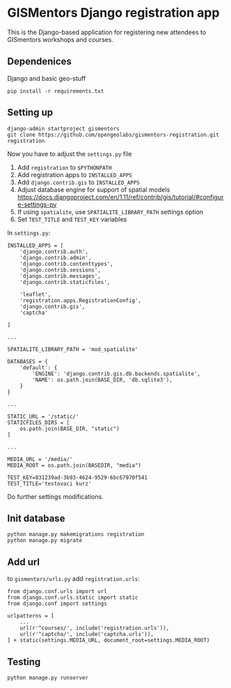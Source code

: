 # GISMentors Django registration app

This is the Django-based application for registering new attendees to GISmentors
workshops and courses.

## Dependenices

Django and basic geo-stuff

```
pip install -r requirements.txt
```

## Setting up

```
django-admin startproject gismentors
git clone https://github.com/opengeolabs/gismentors-registration.git registration
```

Now you have to adjust the `settings.py` file

1. Add `registration` to `$PYTHONPATH`
2. Add registration apps to `INSTALLED_APPS`
3. Add `django.contrib.gis` to `INSTALLED_APPS`
4. Adjust database engine for support of spatial models https://docs.djangoproject.com/en/1.11/ref/contrib/gis/tutorial/#configure-settings-py
5. If using `spatialite`, use `SPATIALITE_LIBRARY_PATH` settings option
6. Set `TEST_TITLE` and `TEST_KEY` variables

In `settings.py`:

```
INSTALLED_APPS = [
    'django.contrib.auth',
    'django.contrib.admin',
    'django.contrib.contenttypes',
    'django.contrib.sessions',
    'django.contrib.messages',
    'django.contrib.staticfiles',

    'leaflet',
    'registration.apps.RegistrationConfig',
    'django.contrib.gis',
    'captcha'

]

...

SPATIALITE_LIBRARY_PATH = 'mod_spatialite'

DATABASES = {
    'default': {
        'ENGINE': 'django.contrib.gis.db.backends.spatialite',
        'NAME': os.path.join(BASE_DIR, 'db.sqlite3'),
    }
}

...

STATIC_URL = '/static/'
STATICFILES_DIRS = [
    os.path.join(BASE_DIR, "static")
]

...

MEDIA_URL = '/media/'
MEDIA_ROOT = os.path.join(BASEDIR, "media")

```

```
TEST_KEY=831239ad-3b93-4624-9529-6bc67970f541
TEST_TITLE='testovaci kurz'
```


Do further settings modifications.

## Init database

```
python manage.py makemigrations registration
python manage.py migrate
```

## Add url

to `gismentors/urls.py` add `registration.urls`:

```
from django.conf.urls import url
from django.conf.urls.static import static
from django.conf import settings

urlpatterns = [
    ...
    url(r'^courses/', include('registration.urls')),
    url(r'^captcha/', include('captcha.urls')),
] + static(settings.MEDIA_URL, document_root=settings.MEDIA_ROOT)
```

## Testing

```
python manage.py runserver
```
